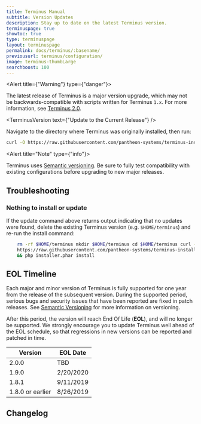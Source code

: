 ```yaml
---
title: Terminus Manual
subtitle: Version Updates
description: Stay up to date on the latest Terminus version.
terminuspage: true
showtoc: true
type: terminuspage
layout: terminuspage
permalink: docs/terminus/:basename/
previousurl: terminus/configuration/
image: terminus-thumbLarge
searchboost: 100
---
```


<Alert title={"Warning"} type={"danger"}>

The latest release of Terminus is a major version upgrade, which may not be backwards-compatible with scripts written for Terminus `1.x`. For more information, see [Terminus 2.0](/docs/terminus-2-0/).

</Alert>

<TerminusVersion text={"Update to the Current Release"} />

Navigate to the directory where Terminus was originally installed, then run:

```bash
curl -O https://raw.githubusercontent.com/pantheon-systems/terminus-installer/master/builds/installer.phar && php installer.phar update
```

<Alert title="Note" type={"info"}>

Terminus uses [Semantic versioning](https://semver.org/). Be sure to fully
test compatibility with existing configurations before upgrading to new major
releases.

</Alert>

## Troubleshooting

### Nothing to install or update

If the update command above returns output indicating that no updates were found, delete the existing Terminus version (e.g. <code>\$HOME/terminus</code>) and re-run the install command:

```bash
    rm -rf $HOME/terminus mkdir $HOME/terminus cd $HOME/terminus curl -O
    https://raw.githubusercontent.com/pantheon-systems/terminus-installer/master/builds/installer.phar
    && php installer.phar install
```

## EOL Timeline

Each major and minor version of Terminus is fully supported for one year from the release of the subsequent version. During the supported period, serious bugs and security issues that have been reported are fixed in patch releases. See [Semantic Versioning](https://semver.org/) for more information on versioning.

After this period, the version will reach End Of Life (**EOL**), and will no longer be supported. We strongly encourage you to update Terminus well ahead of the EOL schedule, so that regressions in new versions can be reported and patched in time.

| Version          | EOL Date  |
| ---------------- | --------- |
| 2.0.0            | TBD       |
| 1.9.0            | 2/20/2020 |
| 1.8.1            | 9/11/2019 |
| 1.8.0 or earlier | 8/26/2019 |

## Changelog

<Releases />

